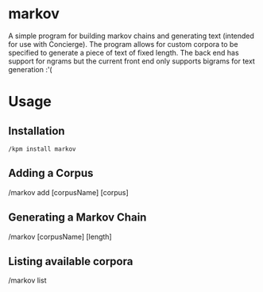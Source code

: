 # markov
A simple program for building markov chains and generating text (intended for use with Concierge). The program allows for custom corpora to be specified to generate a piece of text of fixed length. The back end has support for ngrams but the current front end only supports bigrams for text generation :'(

# Usage

## Installation
`/kpm install markov`

## Adding a Corpus
/markov add [corpusName] [corpus]

## Generating a Markov Chain
/markov [corpusName] [length]

## Listing available corpora
/markov list
